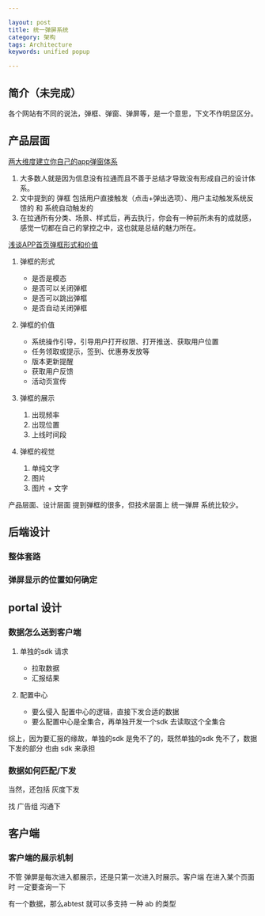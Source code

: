 ```yaml
---

layout: post
title: 统一弹屏系统
category: 架构
tags: Architecture
keywords: unified popup

---
```


## 简介（未完成）

各个网站有不同的说法，弹框、弹窗、弹屏等，是一个意思，下文不作明显区分。

## 产品层面

[两大维度建立你自己的app弹窗体系](https://www.jianshu.com/p/3f35badaae00)

1. 大多数人就是因为信息没有拉通而且不善于总结才导致没有形成自己的设计体系。
2. 文中提到的 弹框 包括用户直接触发（点击+弹出选项）、用户主动触发系统反馈的 和 系统自动触发的
3. 在拉通所有分类、场景、样式后，再去执行，你会有一种前所未有的成就感，感觉一切都在自己的掌控之中，这也就是总结的魅力所在。


[浅谈APP首页弹框形式和价值](http://www.woshipm.com/pd/638886.html)

1. 弹框的形式

	* 是否是模态
	* 是否可以关闭弹框
	* 是否可以跳出弹框
	* 是否自动关闭弹框

2. 弹框的价值

	* 系统操作引导，引导用户打开权限、打开推送、获取用户位置
	* 任务领取或提示，签到、优惠券发放等
	* 版本更新提醒
	* 获取用户反馈
	* 活动页宣传

3. 弹框的展示

	1. 出现频率
	2. 出现位置
	5. 上线时间段

4. 弹框的视觉

	1. 单纯文字
	2. 图片
	3. 图片 + 文字
	

产品层面、设计层面 提到弹框的很多，但技术层面上  统一弹屏 系统比较少。


## 后端设计

### 整体套路

### 弹屏显示的位置如何确定

## portal 设计

### 数据怎么送到客户端

1. 单独的sdk 请求
	
	* 拉取数据
	* 汇报结果
2. 配置中心

	* 要么侵入 配置中心的逻辑，直接下发合适的数据
	* 要么配置中心是全集合，再单独开发一个sdk 去读取这个全集合

综上，因为要汇报的缘故，单独的sdk 是免不了的，既然单独的sdk 免不了，数据下发的部分 也由 sdk 来承担

### 数据如何匹配/下发

当然，还包括 灰度下发

找 广告组 沟通下

## 客户端

### 客户端的展示机制

不管 弹屏是每次进入都展示，还是只第一次进入时展示。客户端 在进入某个页面时 一定要查询一下

有一个数据，那么abtest 就可以多支持 一种 ab 的类型













